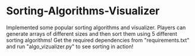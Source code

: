 # Sorting-Algorithms-Visualizer
Implemented some popular sorting algorithms and visualizer.
Players can generate arrays of different sizes and then sort them using 5 different sorting algorithms!
Get the required dependencies from "requirements.txt" and run "algo_vizualizer.py" to see sorting in action!
